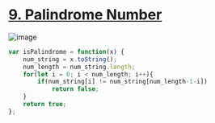 # [9. Palindrome Number](https://leetcode.com/problems/palindrome-number)
![image](https://user-images.githubusercontent.com/67142421/164774001-7fb5df82-d114-4689-aee8-f2508018c49d.png)

~~~javascript
var isPalindrome = function(x) {
    num_string = x.toString();
    num_length = num_string.length;
    for(let i = 0; i < num_length; i++){
        if(num_string[i] != num_string[num_length-1-i])
            return false;
    }
    return true;
};
~~~
